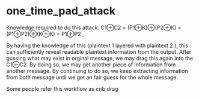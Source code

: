 # one_time_pad_attack

Knowledge required to do this attack: 
C1⊕C2 = (P1⊕K)⊕(P2⊕K) = (P1⊕P2)⊕(K⊕K) = P1⊕P2 ,  

By having the knowledge of this (plaintext  1 layered with plaintext  2 ), this can sufficiently reveal readable plaintext information from the output. After gussing what may exist in orginal message, we may drag this again into the C1⊕C2. 
By doing so, we may get another piece of information from another message. By continuing to do so, we keep extracting information from both message until we get an fair guess for the whole message. 

Some people refer this workflow as crib drag

